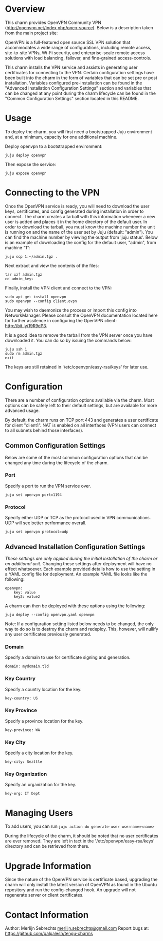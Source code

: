 # Overview

This charm provides OpenVPN Community VPN (http://openvpn.net/index.php/open-source).
Below is a description taken from the main project site:

OpenVPN is a full-featured open source SSL VPN solution that accommodates a
wide range of configurations, including remote access, site-to-site VPNs,
Wi-Fi security, and enterprise-scale remote access solutions with load
balancing, failover, and fine-grained access-controls.

This charm installs the VPN service and assists in generating user certificates
for connecting to the VPN. Certain configuration settings have been built into
the charm in the form of variables that can be set pre or post installation.
Variables configured pre-installation can be found in the
"Advanced Installation Configuration Settings" section and variables that can
be changed at any point during the charm lifecycle can be found in the
"Common Configuration Settings" section located in this README.

# Usage

To deploy the charm, you will first need a bootstrapped Juju environment and,
at a minimum, capacity for one additional machine.

Deploy openvpn to a bootstrapped environment:

    juju deploy openvpn

Then expose the service:

    juju expose openvpn

# Connecting to the VPN

Once the OpenVPN service is ready, you will need to download the user keys,
certificates, and config generated during installation in order to connect.
The charm creates a tarball with this information whenever a new user is
added and places it in the home directory of the default user. In order to
download the tarball, you must know the machine number the unit is running on
and the name of the user set by Juju (default: "admin"). You can find the
machine number by viewing the output from 'juju status'. Below is an example
of downloading the config for the default user, "admin", from machine "1":

    juju scp 1:~/admin.tgz .

Next extract and view the contents of the files:

    tar xzf admin.tgz
    cd admin_keys

Finally, install the VPN client and connect to the VPN:

    sudo apt-get install openvpn
    sudo openvpn --config client.ovpn

You may wish to daemonize the process or import this config into NetworkManager.
Please consult the OpenVPN documentation located here for further assitence in
configuring the OpenVPN client: http://bit.ly/19R9dP3.

It is a good idea to remove the tarball from the VPN server once you have
downloaded it. You can do so by issuing the commands below:

    juju ssh 1
    sudo rm admin.tgz
    exit

The keys are still retained in '/etc/openvpn/easy-rsa/keys' for later use.

# Configuration

There are a number of configuration options available via the charm. Most options
can be safely left to their default settings, but are available for more advanced
usage.

By default, the charm runs on TCP port 443 and generates a user certificate for
client "client1". NAT is enabled on all interfaces (VPN users can connect to all subnets behind those interfaces).

## Common Configuration Settings

Below are some of the most common configuration options that can be changed any
time during the lifecycle of the charm.

### Port

Specify a port to run the VPN service over.

    juju set openvpn port=1194

### Protocol

Specify either UDP or TCP as the protocol used in VPN communications. UDP will
see better performance overall.

    juju set openvpn protocol=udp


## Advanced Installation Configuration Settings

*These settings are only applied during the initial installation of the charm
or an additional unit.* Changing these settings after deployment will have no
effect whatsoever. Each example provided details how to use the setting in a
YAML config file for deployment. An example YAML file looks like the following:

    openvpn:
        key: value
        key2: value2

A charm can then be deployed with these options using the following:

    juju deploy --config openvpn.yaml openvpn

Note: If a configuration setting listed below needs to be changed, the only way
to do so is to destroy the charm and redeploy. This, however, will nullify any
user certificates previously generated.

### Domain

Specify a domain to use for certificate signing and generation.

    domain: mydomain.tld

### Key Country

Specify a country location for the key.

    key-country: US

### Key Province

Specify a province location for the key.

    key-province: WA

### Key City

Specify a city location for the key.

    key-city: Seattle

### Key Organization

Specify an organization for the key.

    key-org: IT Dept

# Managing Users

To add users, you can run `juju action do generate-user username=<name>`

During the lifecycle of the charm, it should be noted that no user certificates
are ever removed. They are left in tact in the '/etc/openvpn/easy-rsa/keys'
directory and can be retrieved from there.

# Upgrade Information

Since the nature of the OpenVPN service is certificate based, upgrading the
charm will only install the latest version of OpenVPN as found in the Ubuntu
repository and run the config-changed hook. An upgrade will not regenerate
server or client certificates.

# Contact Information

Author: Merlijn Sebrechts <merlijn.sebrechts@gmail.com>
Report bugs at: https://github.com/galgalesh/tengu-charms
